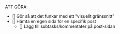 ATT GÖRA:
- [] Gör så att det funkar med ett "visuellt gränssnitt"
- [] Hämta en egen sida för en specifik post 
    - [] Lägg till subtasks/kommentater på post-sidan

